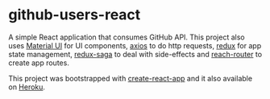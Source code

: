 # github-users-react

A simple React application that consumes GitHub API. This project also uses [Material UI][1] for UI components, [axios][2] to do http requests, [redux][3] for app state management, [redux-saga][4] to deal with side-effects and [reach-router][5] to create app routes.

This project was bootstrapped with [create-react-app][6] and it also available on [Heroku][7].

[1]: https://github.com/mui-org/material-ui
[2]: https://github.com/axios/axios
[3]: https://github.com/reduxjs/redux
[4]: https://github.com/redux-saga/redux-saga
[5]: https://github.com/reach/router
[6]: https://github.com/facebookincubator/create-react-app
[7]: https://github-users-react.herokuapp.com